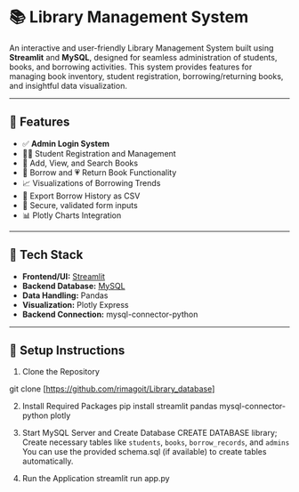 # 📚 Library Management System

An interactive and user-friendly Library Management System built using **Streamlit** and **MySQL**, designed for seamless administration of students, books, and borrowing activities. This system provides features for managing book inventory, student registration, borrowing/returning books, and insightful data visualization.

---

## 🔧 Features

- ✅ **Admin Login System**
- 🧑‍🎓 Student Registration and Management
- 📖 Add, View, and Search Books
- 📕 Borrow and 💗 Return Book Functionality
- 📈 Visualizations of Borrowing Trends
- 📂 Export Borrow History as CSV
- 🔐 Secure, validated form inputs
- 📊 Plotly Charts Integration

---

## 📌 Tech Stack

- **Frontend/UI:** [Streamlit](https://streamlit.io/)
- **Backend Database:** [MySQL](https://www.mysql.com/)
- **Data Handling:** Pandas
- **Visualization:** Plotly Express
- **Backend Connection:** mysql-connector-python

---

## 🚀 Setup Instructions
 1. Clone the Repository

git clone [https://github.com/rimagoit/Library_database]

2. Install Required Packages
  pip install streamlit pandas mysql-connector-python plotly

3. Start MySQL Server and Create Database
CREATE DATABASE library;
 Create necessary tables like `students`, `books`, `borrow_records`, and `admins`
You can use the provided schema.sql (if available) to create tables automatically.

4. Run the Application
 streamlit run app.py
